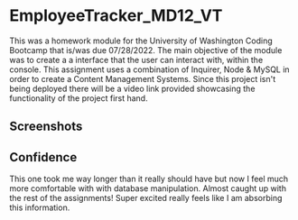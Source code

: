 # EmployeeTracker_MD12_VT
This was a homework module for the University of Washington Coding Bootcamp that is/was due 07/28/2022. The main objective of the module was to create a a interface that the user can interact with, within the console. This assignment uses a combination of Inquirer, Node &amp; MySQL in order to create a Content Management Systems. Since this project isn't being deployed there will be a video link provided showcasing the functionality of the project first hand.


## Screenshots

## Confidence

This one took me way longer than it really should have but now I feel much more comfortable with with database manipulation. Almost caught up with the rest of the assignments! Super excited really feels like I am absorbing this information.
